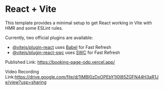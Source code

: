 # React + Vite

This template provides a minimal setup to get React working in Vite with HMR and some ESLint rules.

Currently, two official plugins are available:

- [@vitejs/plugin-react](https://github.com/vitejs/vite-plugin-react/blob/main/packages/plugin-react/README.md) uses [Babel](https://babeljs.io/) for Fast Refresh
- [@vitejs/plugin-react-swc](https://github.com/vitejs/vite-plugin-react-swc) uses [SWC](https://swc.rs/) for Fast Refresh

Published Link: https://booking-page-odp.vercel.app/

Video Recording Link:https://drive.google.com/file/d/1IMBI0zDxOPEbY1I0I85ZGFN44H3aR1Je/view?usp=sharing
